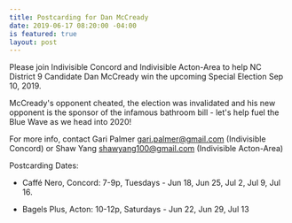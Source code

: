 ```yaml
---
title: Postcarding for Dan McCready
date: 2019-06-17 08:20:00 -04:00
is featured: true
layout: post
---
```


Please join Indivisible Concord and Indivisible Acton-Area to help NC District 9 Candidate Dan McCready win the upcoming Special Election Sep 10, 2019.

McCready's opponent cheated, the election was invalidated and his new opponent is the sponsor of the infamous bathroom bill - let's help fuel the Blue Wave as we head into 2020!

For more info, contact Gari Palmer gari.palmer@gmail.com (Indivisible Concord) or Shaw Yang shawyang100@gmail.com (Indivisible Acton-Area)

Postcarding Dates:

* Caffé Nero, Concord: 7-9p, Tuesdays - Jun 18, Jun 25, Jul 2, Jul 9, Jul 16.

* Bagels Plus, Acton: 10-12p, Saturdays - Jun 22, Jun 29, Jul 13